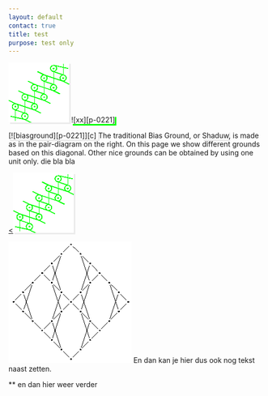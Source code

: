 ```yaml
---
layout: default
contact: true
title: test
purpose: test only
---
```


<style>
.shade {
   box-shadow: 3px 3px #ebebeb;
}
   
#shadow {
   box-shadow: 3px 3px #00ff00;
}

</style>


<img src="../images_wt/gf-0221-wt.png?align=right" class="shade">


<class id="shadow"> 
![xx][p-0221]
</class>
<p style="clear: both"></p>

<span class="shade">
[![biasground][p-0221]][c]
</span>
The traditional Bias Ground, or <span class="shade">Shaduw</span>, is made as in the pair-diagram on the right. On this page we show different grounds based on this diagonal.
Other nice grounds can be obtained by using one unit only.
die bla bla

<a href="https://d-bl.github.io/GroundForge/tiles?patchWidth=16&patchHeight=24&b1=ct&f1=ct&c2=c&e2=c&b3=ct&d3=ctc&f3=ct&tile=-5---5,--C-B-,-B-5-C&footsideStitch=ctctt&tileStitch=ct&headsideStitch=ctctt&shiftColsSW=-3&shiftRowsSW=3&shiftColsSE=3&shiftRowsSE=3"><<img src="../images_wt/gf-0221-wt.png?align=right" class="shade"></a>


[![bigger][b]][c]
En dan kan je hier dus ook nog tekst naast zetten.
<p style="clear: both"></p>

** en dan hier weer verder

[p-0221]: ../images_wt/gf-0221-wt.png?align=right
[b]: ../images_wt/big-rose.png?align=left
[c]: https://d-bl.github.io/GroundForge/tiles?patchWidth=16&patchHeight=24&b1=ct&f1=ct&c2=c&e2=c&b3=ct&d3=ctc&f3=ct&tile=-5---5,--C-B-,-B-5-C&footsideStitch=ctctt&tileStitch=ct&headsideStitch=ctctt&shiftColsSW=-3&shiftRowsSW=3&shiftColsSE=3&shiftRowsSE=3

